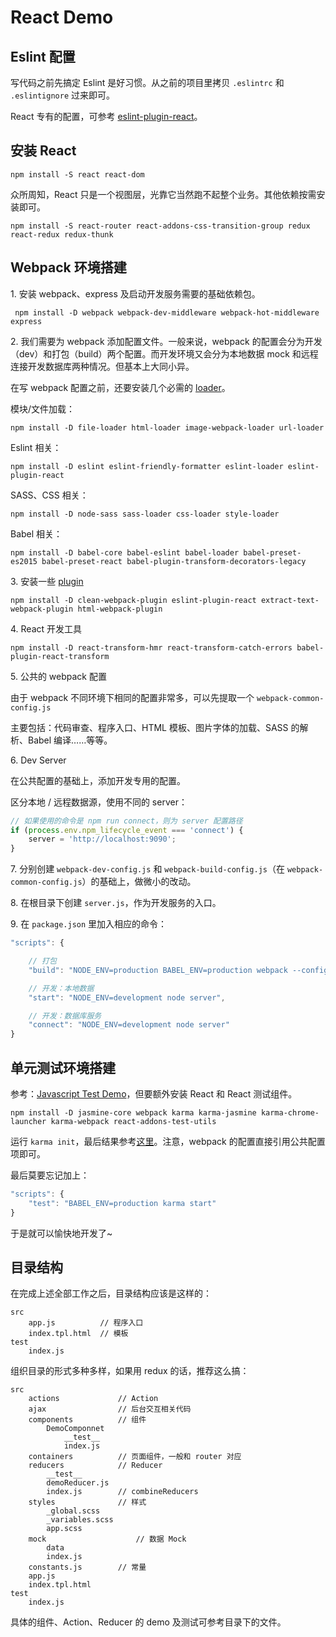 # React Demo

## Eslint 配置 ##

写代码之前先搞定 Eslint 是好习惯。从之前的项目里拷贝 `.eslintrc` 和 `.eslintignore` 过来即可。

React 专有的配置，可参考 [eslint-plugin-react][1]。

## 安装 React ##

```
npm install -S react react-dom
```

众所周知，React 只是一个视图层，光靠它当然跑不起整个业务。其他依赖按需安装即可。

```
npm install -S react-router react-addons-css-transition-group redux react-redux redux-thunk
```

## Webpack 环境搭建 ##

1\. 安装 webpack、express 及启动开发服务需要的基础依赖包。

```
 npm install -D webpack webpack-dev-middleware webpack-hot-middleware express
```

2\. 我们需要为 webpack 添加配置文件。一般来说，webpack 的配置会分为开发（dev）和打包（build）两个配置。而开发环境又会分为本地数据 mock 和远程连接开发数据库两种情况。但基本上大同小异。

在写 webpack 配置之前，还要安装几个必需的 [loader][2]。

模块/文件加载：

```
npm install -D file-loader html-loader image-webpack-loader url-loader
```

Eslint 相关：

```
npm install -D eslint eslint-friendly-formatter eslint-loader eslint-plugin-react
```

SASS、CSS 相关：

```
npm install -D node-sass sass-loader css-loader style-loader
```

Babel 相关：

```
npm install -D babel-core babel-eslint babel-loader babel-preset-es2015 babel-preset-react babel-plugin-transform-decorators-legacy
```

3\. 安装一些 [plugin][3]

```
npm install -D clean-webpack-plugin eslint-plugin-react extract-text-webpack-plugin html-webpack-plugin
```

4\. React 开发工具

```
npm install -D react-transform-hmr react-transform-catch-errors babel-plugin-react-transform
```

5\. 公共的 webpack 配置

由于 webpack 不同环境下相同的配置非常多，可以先提取一个 `webpack-common-config.js`

主要包括：代码审查、程序入口、HTML 模板、图片字体的加载、SASS 的解析、Babel 编译……等等。

6\. Dev Server

在公共配置的基础上，添加开发专用的配置。

区分本地 / 远程数据源，使用不同的 server：

```javascript
// 如果使用的命令是 npm run connect，则为 server 配置路径
if (process.env.npm_lifecycle_event === 'connect') {
	server = 'http://localhost:9090';
}
```

7\. 分别创建 `webpack-dev-config.js` 和 `webpack-build-config.js`（在 `webpack-common-config.js`）的基础上，做微小的改动。

8\. 在根目录下创建 `server.js`，作为开发服务的入口。

9\. 在 `package.json` 里加入相应的命令：

```javascript
"scripts": {

    // 打包
	"build": "NODE_ENV=production BABEL_ENV=production webpack --config webpack-build-config.js",

	// 开发：本地数据
	"start": "NODE_ENV=development node server",

	// 开发：数据库服务
	"connect": "NODE_ENV=development node server"
}
```

## 单元测试环境搭建 ##

参考：[Javascript Test Demo][4]，但要额外安装 React 和 React 测试组件。

```
npm install -D jasmine-core webpack karma karma-jasmine karma-chrome-launcher karma-webpack react-addons-test-utils
```

运行 `karma init`，最后结果参考[这里][5]。注意，webpack 的配置直接引用公共配置项即可。

最后莫要忘记加上：

```javascript
"scripts": {
    "test": "BABEL_ENV=production karma start"
}
```

于是就可以愉快地开发了~

## 目录结构 ##

在完成上述全部工作之后，目录结构应该是这样的：

```
src
    app.js          // 程序入口
    index.tpl.html  // 模板
test
    index.js
```

组织目录的形式多种多样，如果用 redux 的话，推荐这么搞：

```
src
    actions             // Action
    ajax                // 后台交互相关代码
    components          // 组件
        DemoComponnet
            __test__
            index.js
    containers          // 页面组件，一般和 router 对应
    reducers            // Reducer
        __test__
        demoReducer.js
        index.js        // combineReducers
    styles              // 样式
        _global.scss
        _variables.scss
        app.scss
    mock                    // 数据 Mock
        data
        index.js
    constants.js        // 常量
    app.js
    index.tpl.html
test
    index.js
```

具体的组件、Action、Reducer 的 demo 及测试可参考目录下的文件。

  [1]: https://github.com/yannickcr/eslint-plugin-react
  [2]: https://webpack.github.io/docs/using-loaders.html
  [3]: https://webpack.github.io/docs/using-plugins.html
  [4]: https://github.com/ashnorseman/javascript-test-demo
  [5]: https://github.com/ashnorseman/javascript-test-demo/blob/master/karma.conf.js
